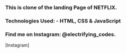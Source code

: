 ### This is clone of the landing Page of NETFLIX.

### Technologies Used: - HTML, CSS & JavaScript

### Find me on Instagram: @electrifying_codes.

[Instagram]
